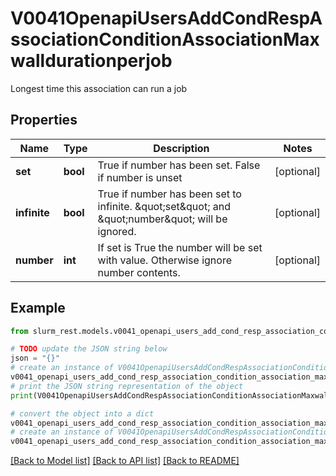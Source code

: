 # V0041OpenapiUsersAddCondRespAssociationConditionAssociationMaxwalldurationperjob

Longest time this association can run a job

## Properties

Name | Type | Description | Notes
------------ | ------------- | ------------- | -------------
**set** | **bool** | True if number has been set. False if number is unset | [optional] 
**infinite** | **bool** | True if number has been set to infinite. \&quot;set\&quot; and \&quot;number\&quot; will be ignored. | [optional] 
**number** | **int** | If set is True the number will be set with value. Otherwise ignore number contents. | [optional] 

## Example

```python
from slurm_rest.models.v0041_openapi_users_add_cond_resp_association_condition_association_maxwalldurationperjob import V0041OpenapiUsersAddCondRespAssociationConditionAssociationMaxwalldurationperjob

# TODO update the JSON string below
json = "{}"
# create an instance of V0041OpenapiUsersAddCondRespAssociationConditionAssociationMaxwalldurationperjob from a JSON string
v0041_openapi_users_add_cond_resp_association_condition_association_maxwalldurationperjob_instance = V0041OpenapiUsersAddCondRespAssociationConditionAssociationMaxwalldurationperjob.from_json(json)
# print the JSON string representation of the object
print(V0041OpenapiUsersAddCondRespAssociationConditionAssociationMaxwalldurationperjob.to_json())

# convert the object into a dict
v0041_openapi_users_add_cond_resp_association_condition_association_maxwalldurationperjob_dict = v0041_openapi_users_add_cond_resp_association_condition_association_maxwalldurationperjob_instance.to_dict()
# create an instance of V0041OpenapiUsersAddCondRespAssociationConditionAssociationMaxwalldurationperjob from a dict
v0041_openapi_users_add_cond_resp_association_condition_association_maxwalldurationperjob_from_dict = V0041OpenapiUsersAddCondRespAssociationConditionAssociationMaxwalldurationperjob.from_dict(v0041_openapi_users_add_cond_resp_association_condition_association_maxwalldurationperjob_dict)
```
[[Back to Model list]](../README.md#documentation-for-models) [[Back to API list]](../README.md#documentation-for-api-endpoints) [[Back to README]](../README.md)


